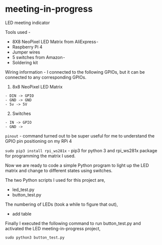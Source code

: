 # meeting-in-progress
LED meeting indicator

Tools used - 

  - 8X8 NeoPixel LED Matrix from AliExpress - 
  - Raspberry Pi 4 
  - Jumper wires
  - 5 switches from Amazon - 
  - Soldering kit
  
Wiring information - I connected to the following GPIOs, but it can be connected to any corresponding GPIOs.

  1. 8x8 NeoPixel LED Matrix
  
    - DIN -> GPIO
    - GND -> GND
    - 5v -> 5V

  2. Switches
  
    - IN -> GPIO
    - GND ->

`pinout` - command turned out to be super useful for me to understand the GPIO pin positioning on my RPi 4

`sudo pip3 install rpi_ws281x` - pip3 for python 3 and rpi_ws281x package for programming the matrix I used.

Now we are ready to code a simple Python program to light up the LED matrix and change to different states using switches. 

The two Python scripts I used for this project are, 

- led_test.py
- button_test.py

The numbering of LEDs (took a while to figure that out),

* add table

Finally I executed the following command to run button_test.py and activated the LED meeting-in-progress project, 

`sudo python3 button_test.py`

